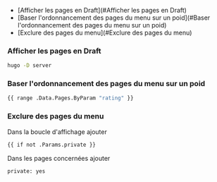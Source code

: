 * [Afficher les pages en Draft](#Afficher les pages en Draft)
* [Baser l'ordonnancement des pages du menu sur un poid](#Baser l'ordonnancement des pages du menu sur un poid)
* [Exclure des pages du menu](#Exclure des pages du menu)

### Afficher les pages en Draft
```bash
hugo -D server
```

### Baser l'ordonnancement des pages du menu sur un poid 

```bash
{{ range .Data.Pages.ByParam "rating" }}
```

### Exclure des pages du menu 

Dans la boucle d'affichage ajouter

```bash
{{ if not .Params.private }} 
```

Dans les pages concernées ajouter

```bash
private: yes
```
 
